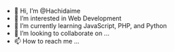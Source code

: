 - 👋 Hi, I’m @Hachidaime
- 👀 I’m interested in Web Development
- 🌱 I’m currently learning JavaScript, PHP, and Python
- 💞️ I’m looking to collaborate on ...
- 📫 How to reach me ...

<!---
Hachidaime/Hachidaime is a ✨ special ✨ repository because its `README.md` (this file) appears on your GitHub profile.
You can click the Preview link to take a look at your changes.
--->
